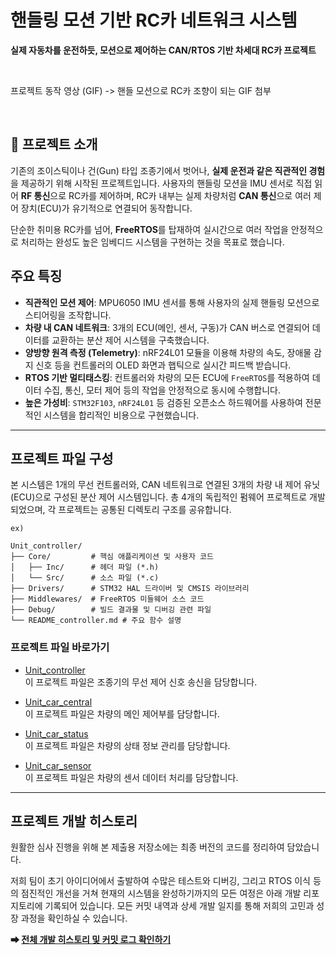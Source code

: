 # 핸들링 모션 기반 RC카 네트워크 시스템

**실제 자동차를 운전하듯, 모션으로 제어하는 CAN/RTOS 기반 차세대 RC카 프로젝트**

<br>

프로젝트 동작 영상 (GIF)
-> 핸들 모션으로 RC카 조향이 되는 GIF 첨부

<br>

## 📖 프로젝트 소개

기존의 조이스틱이나 건(Gun) 타입 조종기에서 벗어나, **실제 운전과 같은 직관적인 경험**을 제공하기 위해 시작된 프로젝트입니다. 사용자의 핸들링 모션을 IMU 센서로 직접 읽어 **RF 통신**으로 RC카를 제어하며, RC카 내부는 실제 차량처럼 **CAN 통신**으로 여러 제어 장치(ECU)가 유기적으로 연결되어 동작합니다.

단순한 취미용 RC카를 넘어, **FreeRTOS**를 탑재하여 실시간으로 여러 작업을 안정적으로 처리하는 완성도 높은 임베디드 시스템을 구현하는 것을 목표로 했습니다.

## 주요 특징

- **직관적인 모션 제어**: MPU6050 IMU 센서를 통해 사용자의 실제 핸들링 모션으로 스티어링을 조작합니다.
- **차량 내 CAN 네트워크**: 3개의 ECU(메인, 센서, 구동)가 CAN 버스로 연결되어 데이터를 교환하는 분산 제어 시스템을 구축했습니다.
- **양방향 원격 측정 (Telemetry)**: nRF24L01 모듈을 이용해 차량의 속도, 장애물 감지 신호 등을 컨트롤러의 OLED 화면과 햅틱으로 실시간 피드백 받습니다.
- **RTOS 기반 멀티태스킹**: 컨트롤러와 차량의 모든 ECU에 `FreeRTOS`를 적용하여 데이터 수집, 통신, 모터 제어 등의 작업을 안정적으로 동시에 수행합니다.
- **높은 가성비**: `STM32F103`, `nRF24L01` 등 검증된 오픈소스 하드웨어를 사용하여 전문적인 시스템을 합리적인 비용으로 구현했습니다.

---

## 프로젝트 파일 구성 

본 시스템은 1개의 무선 컨트롤러와, CAN 네트워크로 연결된 3개의 차량 내 제어 유닛(ECU)으로 구성된 분산 제어 시스템입니다. 총 4개의 독립적인 펌웨어 프로젝트로 개발되었으며, 각 프로젝트는 공통된 디렉토리 구조를 공유합니다.

```
ex)

Unit_controller/
├── Core/         # 핵심 애플리케이션 및 사용자 코드
│   ├── Inc/      # 헤더 파일 (*.h)
│   └── Src/      # 소스 파일 (*.c)
├── Drivers/      # STM32 HAL 드라이버 및 CMSIS 라이브러리
├── Middlewares/  # FreeRTOS 미들웨어 소스 코드
├── Debug/        # 빌드 결과물 및 디버깅 관련 파일
└── README_controller.md # 주요 함수 설명
```

### 프로젝트 파일 바로가기

- [Unit_controller](./Unit_controller/)
<br> 이 프로젝트 파일은 조종기의 무선 제어 신호 송신을 담당합니다.

- [Unit_car_central](./Unit_car_central/)
<br> 이 프로젝트 파일은 차량의 메인 제어부를 담당합니다. 

- [Unit_car_status](./Unit_car_status/)
<br> 이 프로젝트 파일은 차량의 상태 정보 관리를 담당합니다.

- [Unit_car_sensor](./Unit_car_sensor/)
<br> 이 프로젝트 파일은 차량의 센서 데이터 처리를 담당합니다. 

---

## 프로젝트 개발 히스토리

원활한 심사 진행을 위해 본 제출용 저장소에는 최종 버전의 코드를 정리하여 담았습니다.

저희 팀이 초기 아이디어에서 출발하여 수많은 테스트와 디버깅, 그리고 RTOS 이식 등의 점진적인 개선을 거쳐 현재의 시스템을 완성하기까지의 모든 여정은 아래 개발 리포지토리에 기록되어 있습니다. 모든 커밋 내역과 상세 개발 일지를 통해 저희의 고민과 성장 과정을 확인하실 수 있습니다.

**➡ [전체 개발 히스토리 및 커밋 로그 확인하기](https://github.com/YeonsuJ/Car_control_project.git)**
